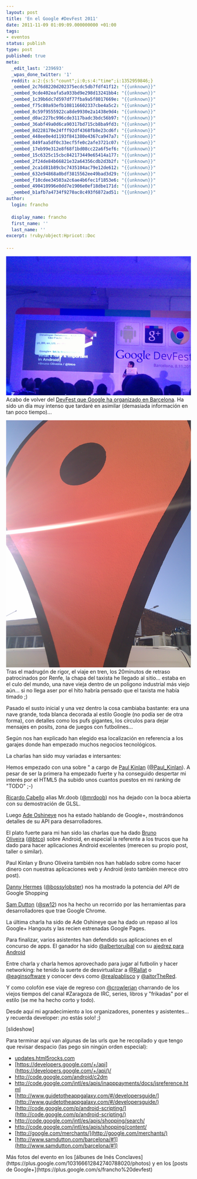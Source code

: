 ```yaml
---
layout: post
title: 'En el Google #DevFest 2011'
date: 2011-11-09 01:09:09.000000000 +01:00
tags:
- eventos
status: publish
type: post
published: true
meta:
  _edit_last: '239693'
  _wpas_done_twitter: '1'
  reddit: a:2:{s:5:"count";i:0;s:4:"time";i:1352959846;}
  _oembed_2c76d8220d202375ecdc5db7fdf41f12: "{{unknown}}"
  _oembed_9cde402eafa5a933bd9e298d13241bb4: "{{unknown}}"
  _oembed_1c39b6dc7d597df77fba9a5f8017669e: "{{unknown}}"
  _oembed_f75c80a93efb108116602337cbe4a5c2: "{{unknown}}"
  _oembed_8c59f9555922ca8de9930e2a1438e9d4: "{{unknown}}"
  _oembed_d0ac227bc996cde3117badc3bdc56b97: "{{unknown}}"
  _oembed_36abf49a0d6ca90317bd715cb8ba9fd3: "{{unknown}}"
  _oembed_8d228170e24fff92df4368fb8e23cd6f: "{{unknown}}"
  _oembed_448ee0e4d1193f841380e4367ca947a7: "{{unknown}}"
  _oembed_849faa5df0c33ecf5fe0c2afe3721c07: "{{unknown}}"
  _oembed_17eb99e312e8f68f1bd08cc22a6f5ef6: "{{unknown}}"
  _oembed_15c6325c15cbc842173449e65414a177: "{{unknown}}"
  _oembed_2f24de84b66821e32a64356cdb2d3b2f: "{{unknown}}"
  _oembed_2ca1d81b89cbc7435104ac79e12de612: "{{unknown}}"
  _oembed_632e94868a0bdf3815562ee49bad3d29: "{{unknown}}"
  _oembed_f10cdee34503a2c6ae4b6fec1f1853e6: "{{unknown}}"
  _oembed_490410996e0dd7e1906e0ef18dbe171d: "{{unknown}}"
  _oembed_b1afb7a4734f9270ac8c493f6872ad51: "{{unknown}}"
author:
  login: francho

  display_name: francho
  first_name: ''
  last_name: ''
excerpt: !ruby/object:Hpricot::Doc
  
---
```

![IMG_20111108_130843](/assets/img_20111108_130843.jpg)
Acabo de volver del [DevFest que Google ha organizado en Barcelona](https://sites.google.com/site/barcelonadevfest/). Ha sido un día muy intenso que tardaré en asimilar (demasiada información en tan poco tiempo)...

![IMG_20111108_094510](/assets/img_20111108_094510.jpg)Tras el madrugón de rigor, el viaje en tren, los 20minutos de retraso patrocinados por Renfe, la chapa del taxista he llegado al sitio... estaba en el culo del mundo, una nave vieja dentro de un polígono industrial más viejo aún... si no llega aser por el hito habría pensado que el taxista me había timado ;)

Pasado el susto inicial y una vez dentro la cosa cambiaba bastante: era una nave grande, toda blanca decorada al estilo Google (no podía ser de otra forma), con detalles como los pufs gigantes, los círculos para dejar mensajes en posits, zona de juegos con futbolines...

Según nos han explicado han elegido esa localización en referencia a los garajes donde han empezado muchos negocios tecnológicos.

La charlas han sido muy variadas e intersantes:

Hemos empezado con una sobre " a cargo de [Paul Kinlan](https://plus.google.com/116059998563577101552/posts) ([@Paul_Kinlan](https://twitter.com/#!/Paul_Kinlan)). A pesar de ser la primera ha empezado fuerte y ha conseguido despertar mi interés por el HTML5 (ha subido unos cuantos puestos en mi ranking de "TODO" ;-)

[Ricardo Cabello](https://plus.google.com/113862800338869870683/posts) alias Mr.doob ([@mrdoob](https://twitter.com/#!/mrdoob)) nos ha dejado con la boca abierta con su demostración de GLSL.

Luego [Ade Oshineye](https://plus.google.com/105037104815911535953/posts) nos ha estado hablando de Google+, mostrándonos detalles de su API para desarrolladores.

El plato fuerte para mi han sido las charlas que ha dado [Bruno Oliveira](https://plus.google.com/105037104815911535953/posts) ([@btco](https://twitter.com/#!/btco)) sobre Android, en especial la referente a los trucos que ha dado para hacer aplicaciones Android excelentes (merecen su propio post, taller o similar).

Paul Kinlan y Bruno Oliveira también nos han hablado sobre como hacer dinero con nuestras aplicaciones web y Android (esto también merece otro post).

[Danny Hermes](https://plus.google.com/114760865724135687241/posts) ([@bossylobster](https://twitter.com/#!/bossylobster)) nos ha mostrado la potencia del API de Google Shopping

[Sam Dutton](https://plus.google.com/104758683354871067458/posts) ([@sw12](https://twitter.com/#!/sw12)) nos ha hecho un recorrido por las herramientas para desarrolladores que trae Google Chrome.

La última charla ha sido de Ade Oshineye que ha dado un repaso al los Google+ Hangouts y las recien estrenadas Google Pages.

Para finalizar, varios asistentes han defendido sus aplicaciones en el concurso de apps. El ganador ha sido [@albertoruibal](https://twitter.com/#!/albertoruibal) con su [ajedrez para Android](http://www.mobialia.com/apps/chess/)

Entre charla y charla hemos aprovechado para jugar al futbolín y hacer networking: he tenido la suerte de desvirtualizar a [@Rallat](https://twitter.com/#!/rallat) o [@eaginsoftware](https://twitter.com/#!/eaginsoftware) y conocer devs como [@realpablisco](https://twitter.com/#!/realpablisco) y [@aitorTheRed](https://twitter.com/#!/aitorTheRed).

Y como colofón ese viaje de regreso con [@crowlerian](https://twitter.com/#!/crowlerian "Crowler") charrando de los viejos tiempos del canal #Zaragoza de IRC, series, libros y "frikadas" por el estilo (se me ha hecho corto y todo).

Desde aquí mi agradecimiento a los organizadores, ponentes y asistentes... y recuerda developer: ¡no estás solo! ;)

[slideshow]

Para terminar aquí van algunas de las urls que he recopilado y que tengo que revisar despacio (las pego sin ningún orden especial):

*   [updates.html5rocks.com](http://updates.html5rocks.com)
*   [https://developers.google.com/+/api](https://developers.google.com/+/api/)/
*   http://code.google.com/android/c2dm
*   http://code.google.com/intl/es/apis/inapppayments/docs/jsreference.html
*   [http://www.guidetotheappgalaxy.com/#/developersguide/](http://www.guidetotheappgalaxy.com/#/developersguide/)
*   [http://code.google.com/p/android-scripting/](http://code.google.com/p/android-scripting/)
*   http://code.google.com/intl/es/apis/shopping/search/
*   http://code.google.com/intl/es/apis/shopping/content/
*   [http://google.com/merchants/](http://google.com/merchants/)
*   [http://www.samdutton.com/barcelona/#1](http://www.samdutton.com/barcelona/#1)

<div>Más fotos del evento en los [álbunes de Inés Conclaves](https://plus.google.com/103166612842740788020/photos) y en los [posts de Google+](https://plus.google.com/s/francho%20devfest)</div>
